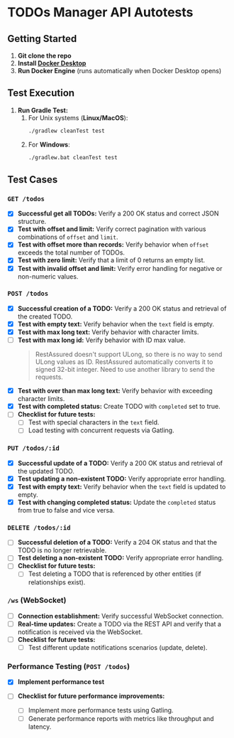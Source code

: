 # TODOs Manager API Autotests

## Getting Started

1. **Git clone the repo**
2. **Install [Docker Desktop](https://www.docker.com/products/docker-desktop/)**
3. **Run Docker Engine** (runs automatically when Docker Desktop opens)

## Test Execution

1. **Run Gradle Test:**
    1. For Unix systems (**Linux/MacOS**): <br>
        ```bash
        ./gradlew cleanTest test
        ```
    2. For **Windows**: <br>
        ```bash
        ./gradlew.bat cleanTest test
        ```

## Test Cases

### `GET /todos`

* [X] **Successful get all TODOs:** Verify a 200 OK status and correct JSON structure.
* [X] **Test with offset and limit:** Verify correct pagination with various combinations of `offset` and `limit`.
* [X] **Test with offset more than records:**  Verify behavior when `offset` exceeds the total number of TODOs.
* [X] **Test with zero limit:** Verify that a limit of 0 returns an empty list.
* [X] **Test with invalid offset and limit:** Verify error handling for negative or non-numeric values.

### `POST /todos`

* [X] **Successful creation of a TODO:** Verify a 200 OK status and retrieval of the created TODO.
* [X] **Test with empty text:** Verify behavior when the `text` field is empty.
* [X] **Test with max long text:** Verify behavior with character limits.
* [ ] **Test with max long id:** Verify behavior with ID max value.
  > RestAssured doesn't support ULong, so there is no way to send ULong values as ID. RestAssured automatically converts it to signed 32-bit integer.
    Need to use another library to send the requests.
* [X] **Test with over than max long text:** Verify behavior with exceeding character limits.
* [X] **Test with completed status:** Create TODO with `completed` set to true.
* [ ] **Checklist for future tests:**
    * [ ] Test with special characters in the `text` field.
    * [ ] Load testing with concurrent requests via Gatling.

### `PUT /todos/:id`

* [X] **Successful update of a TODO:** Verify a 200 OK status and retrieval of the updated TODO.
* [X] **Test updating a non-existent TODO:** Verify appropriate error handling.
* [X] **Test with empty text:** Verify behavior when the `text` field is updated to empty.
* [X] **Test with changing completed status:**  Update the `completed` status from true to false and vice versa.

### `DELETE /todos/:id`

* [ ] **Successful deletion of a TODO:** Verify a 204 OK status and that the TODO is no longer retrievable.
* [ ] **Test deleting a non-existent TODO:** Verify appropriate error handling.
* [ ] **Checklist for future tests:**
    * [ ] Test deleting a TODO that is referenced by other entities (if relationships exist).

### `/ws` (WebSocket)

* [ ] **Connection establishment:** Verify successful WebSocket connection.
* [ ] **Real-time updates:** Create a TODO via the REST API and verify that a notification is received via the WebSocket.
* [ ] **Checklist for future tests:**
    * [ ] Test different update notifications scenarios (update, delete).

### Performance Testing (`POST /todos`)

* [X] **Implement performance test**

* [ ] **Checklist for future performance improvements:**
    * [ ] Implement more performance tests using Gatling.
    * [ ] Generate performance reports with metrics like throughput and latency.
